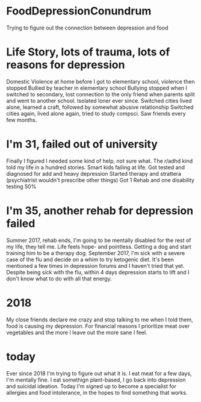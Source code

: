 # FoodDepressionConundrum
Trying to figure out the connection between depression and food

# Life Story, lots of trauma, lots of reasons for depression
Domestic Violence at home before I got to elementary school, violence then stopped
Bullied by teacher in elementary school
Bullying stopped when I switched to secondary, lost connection to the only friend when parents split and went to another school. Isolated loner ever since.
Switched cities lived alone, learned a craft, followed by somewhat abusive relationship
Switched cities again, lived alone again, tried to study compsci. Saw friends every few months.

# I'm 31, failed out of university
Finally I figured I needed some kind of help, not sure what. The r/adhd kind told my life in a hundred stories. Smart kids failing at life.
Got tested and diagnosed for add and heavy depression
Started therapy and strattera (psychiatrist wouldn't prescribe other things)
Got 1 Rehab and one disability testing 50%

# I'm 35, another rehab for depression failed
Summer 2017, rehab ends, I'm going to be mentally disabled for the rest of my life, they tell me. Life feels hope- and pointless. Getting a dog and start training him to be a therapy dog. 
September 2017, I'm sick with a severe case of the flu and decide on a whim to try ketogenic diet. It's been mentioned a few times in depression forums and I haven't tried that yet. Despite being sick with the flu, within 4 days depression starts to lift and I don't know what to do with all that energy.
# 2018
My close friends declare me crazy and stop talking to me when I told them, food is causing my depression. For financial reasons I prioritize meat over vegetables and the more I leave out the more sane I feel.

# today
Ever since 2018 I'm trying to figure out what it is. I eat meat for a few days, I'm mentally fine. I eat somethign plant-based, I go back into depression and suicidal ideation. 
Today I'm signed up to become a specialist for allergies and food intolerance, in the hopes to find something that works. 




